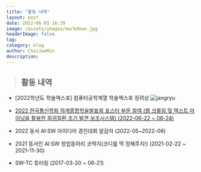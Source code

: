 ```yaml
---
title: "활동 내역"
layout: post
date: 2022-06-01 16:39
image: /assets/images/markdown.jpg
headerImage: false
tag: 
category: blog
author: ChoiJaeMin
description: 
---
```

> ## 활동 내역     
 
 - [2022학년도 학술엑스포] 컴퓨터공학계열 학술엑스포 장려상
 ![jangryu](/assets/images/jangryu.jpg)

 - [2022 한국통신학회 하계종합학술발표회 포스터 부문 참여 (웹 크롤링 및 텍스트 마이닝을 활용한 희귀질환 조기 발견 보조시스템) (2022-06-22 ~ 06-24)](https://www.dbpia.co.kr/journal/articleDetail?nodeId=NODE11108398)

 - 2022 동서 AI·SW 아이디어 경진대회 알감자 (2022-05~2022-06)

 - 2021 동서인 AI·SW 창업동아리 코딱지(코디를 딱 정해주지!) (2021-02-22 ~ 2021-11-30) 

 - SW-TC 튜터링 (2017-03-20 ~ 06-21)

   
